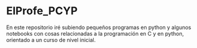 # ElProfe_PCYP

En este repositorio iré subiendo pequeños programas en python y algunos notebooks con
cosas relacionadas a la programación en C y en python, orientado a un curso de nivel inicial.

